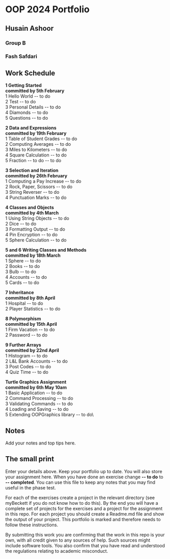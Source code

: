 
# OOP 2024 Portfolio
## Husain Ashoor
### Group B
### Fash Safdari



## Work Schedule
**1 Getting Started**\
**committed by 5th February**\
1 Hello World        -- to do\
2 Test               -- to do\
3 Personal Details   -- to do\
4 Diamonds           -- to do\
5 Questions          -- to do

**2 Data and Expressions**\
**committed by 19th February**\
1 Table of Student Grades  -- to do\
2 Computing Averages       -- to do\
3 Miles to Kilometers      -- to do\
4 Square Calculation       -- to do\
5 Fraction -- to do        -- to do

**3 Selection and Iteration**\
**committed by 26th February**\
1 Computing a Pay Increase   -- to do\
2 Rock, Paper, Scissors      -- to do\
3 String Reverser            -- to do\
4 Punctuation Marks          -- to do

**4 Classes and Objects**\
**committed by 4th March**\
1 Using String Objects     -- to do\
2 Dice                     -- to do\
3 Formatting Output        -- to do\
4 Pin Encryption           -- to do\
5 Sphere Calculation       -- to do

**5 and 6 Writing Classes and Methods**\
**committed by 18th March**\
1 Sphere       -- to do\
2 Books        -- to do\
3 Bulb         -- to do\
4 Accounts     -- to do\
5 Cards        -- to do

**7 Inheritance**\
**committed by 8th April**\
1 Hospital            -- to do\
2 Player Statistics   -- to do

**8 Polymorphism**\
**committed by 15th April**\
1 Firm Vacation           -- to do\
2 Password                -- to do

**9 Further Arrays**\
**committed by 22nd April**\
1 Histogram             -- to do\
2 L&L Bank Accounts     -- to do\
3 Post Codes            -- to do\
4 Quiz Time             -- to do

**Turtle Graphics Assignment**\
**committed by 6th May 10am**\
1 Basic Application           -- to do\
2 Command Processing          -- to do\
3 Validating Commands        -- to do\
4 Loading and Saving          -- to do\
5 Extending OOPGraphics library    -- to do\

## Notes
Add your notes and top tips here.

## The small print
Enter your details above. Keep your portfolio up to date. You will also store your assignment here.
When you have done an exercise change **-- to do** to **-- completed**.
You can use this file to keep any notes that you may find useful in the phase test.

For each of the exercises create a project in the relevant directory (see myBeckett if you do not know how to do this).
By the end you will have a complete set of projects for the exercises and a project for the assignment in this repo.
For each project you should create a Readme.md file and show the output of your project.
This portfolio is marked and therefore needs to follow these instructions.

By submitting this work you are confirming that the work in this repo is your own, with all credit given to any sources of help. Such sources might include software tools.
You also confirm that you have read and understood the regulations relating to academic misconduct.
